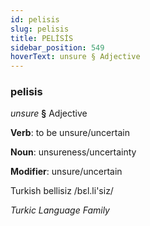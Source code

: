 ```yaml
---
id: pelisis
slug: pelisis
title: PELİSİS
sidebar_position: 549
hoverText: unsure § Adjective
---
```


### pelisis

*unsure* **§** Adjective

**Verb**: to be unsure/uncertain

**Noun**: unsureness/uncertainty

**Modifier**: unsure/uncertain

Turkish bellisiz /bɛl.li'siz/

*Turkic Language Family*